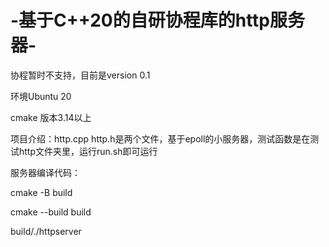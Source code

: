 # -基于C++20的自研协程库的http服务器-

协程暂时不支持，目前是version 0.1

环境Ubuntu 20

cmake 版本3.14以上

项目介绍：http.cpp http.h是两个文件，基于epoll的小服务器，测试函数是在测试http文件夹里，运行run.sh即可运行

服务器编译代码：

cmake -B build

cmake --build build

build/./httpserver